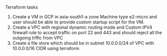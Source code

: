 Terraform tasks

1. Create a VM in GCP in asia-south1-a  zone Machine type e2-micro and user should be able to provide custom startup script for the VM.
2. Create a VPC with regional dynamic routing mode and Custom IPV4 firewall rule to accept traffic on port 22 and 443 and should reject all the outgoing trffic from VPC
3. Create a file store which should be in  subnet 10.0.0.0/24 of VPC with 10.0.0.0/16  CIDR using terraform
